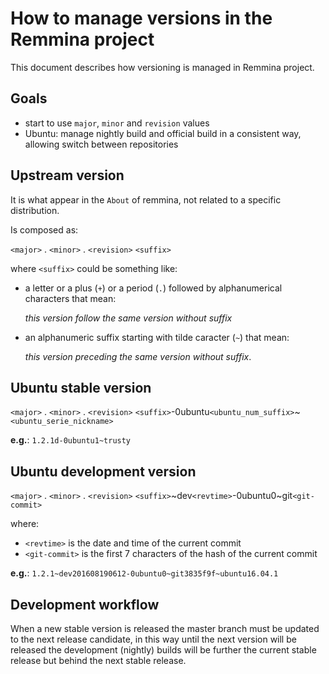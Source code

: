 How to manage versions in the Remmina project
=============================================

This document describes how versioning is managed in Remmina project.

Goals
-----

 * start to use `major`, `minor` and `revision` values
 * Ubuntu: manage nightly build and official build in a consistent way, allowing switch between repositories


Upstream version
----------------

It is what appear in the `About` of remmina, not related to a specific distribution.

Is composed as:

`<major>` . `<minor>` . `<revision>` `<suffix>`

where `<suffix>` could be something like: 
  * a letter or a plus (`+`) or a period (`.`) followed by alphanumerical characters that mean: 

    _this version follow the same version without suffix_
  * an alphanumeric suffix starting with tilde caracter (`~`) that mean:

    _this version preceding the same version without suffix_.

Ubuntu stable version
---------------------

`<major>` . `<minor>` . `<revision>` `<suffix>`-0ubuntu`<ubuntu_num_suffix>`~`<ubuntu_serie_nickname>`

**e.g.**: `1.2.1d-0ubuntu1~trusty`

Ubuntu development version
--------------------------
`<major>` . `<minor>` . `<revision>` `<suffix>`~dev`<revtime>`-0ubuntu0~git`<git-commit>`

where:

  * `<revtime>` is the date and time of the current commit
  * `<git-commit>` is the first 7 characters of the hash of the current commit

**e.g.**: `1.2.1~dev201608190612-0ubuntu0~git3835f9f~ubuntu16.04.1`

Development workflow
--------------------
When a new stable version is released the master branch must be updated to the next release candidate,
in this way until the next version will be released the development (nightly) builds will be further the current stable release but behind the next stable release.